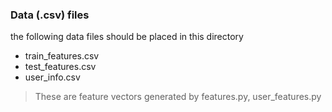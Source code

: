 ### Data (.csv) files

the following data files should be placed in this directory
- train_features.csv
- test_features.csv
- user_info.csv

> These are feature vectors generated by features.py, user_features.py
